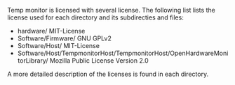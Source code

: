 Temp monitor is licensed with several license. The following list lists the license used for each directory and its subdirecties and files:

* hardware/  MIT-License
* Software/Firmware/ GNU GPLv2
* Software/Host/ MIT-License
* Software/Host/TempmonitorHost/TempmonitorHost/OpenHardwareMonitorLibrary/ Mozilla Public License Version 2.0

A more detailed description of the licenses is found in each directory.
